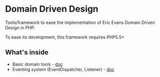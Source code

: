 # Domain Driven Design

Tools/framework to ease the implementation of Eric Evans Domain Driven Design in PHP.

To ease its development, this framework requires PHP5.5+

## What's inside

- Basic domain tools - [doc](doc/Domain.md)
- Eventing system (EventDispatcher, Listener) - [doc](doc/Event.md)
